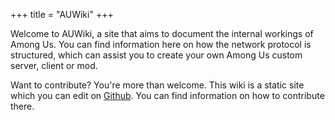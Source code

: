 +++
title = "AUWiki"
+++

Welcome to AUWiki, a site that aims to document the internal workings of Among Us. You can find information here on how the network protocol is structured, which can assist you to create your own Among Us custom server, client or mod.

Want to contribute? You're more than welcome. This wiki is a static site which you can edit on [Github](https://github.com/auwiki). You can find information on how to contribute there.
